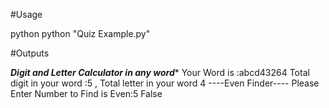 #Usage

python python "Quiz Example.py" 

#Outputs

*****Digit and Letter Calculator in any word******
Your Word is :abcd43264 Total digit in your word :5 , Total letter in your word 4
----Even Finder----
Please Enter Number to Find is Even:5
False
